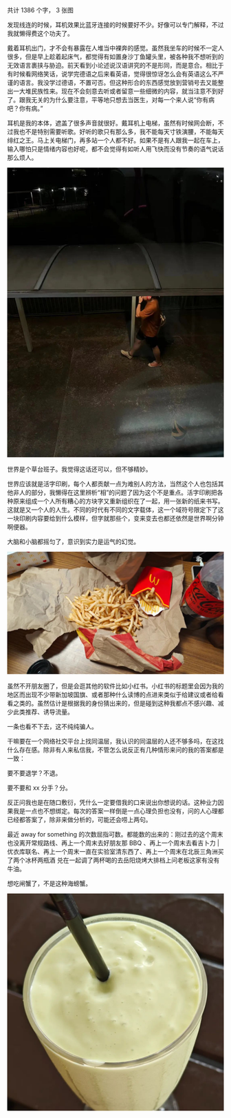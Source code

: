 共计 1386 个字， 3 张图

发现线连的时候，耳机效果比蓝牙连接的时候要好不少。好像可以专门解释，不过我就懒得费这个功夫了。

戴着耳机出门，才不会有暴露在人堆当中裸奔的感觉。虽然我坐车的时候不一定人很多，但是早上趁着起床气，都觉得有如置身沙丁鱼罐头里，被各种我不想听到的无效语言裹挟与胁迫。前天看到小论述说汉语讲究的不是形同，而是意合。相比于有时候看网络笑话，说学完德语之后来看英语，觉得很惊讶怎么会有英语这么不严谨的语言。我没学过德语，不置可否。但这种形合的东西感觉放到营销号去又能整出一大堆民族性来。现在不会刻意去听或者留意一些细微的内容，就当注意不到好了。跟我无关的为什么要注意，平等地只想去当医生，对每一个来人说“你有病吧？你有病。”

耳机是我的本体，遮盖了很多声音就很好。戴耳机上电梯，虽然有时候网会断，不过我也不是特别需要听歌。好听的歌只有那么多，我不能每天寸铁演腰，不能每天绯红之王。马上关电梯门，再多站一个人都不好。如果不是有人跟我一起在车上，输入哪怕只是情绪内容也好呢，都不会觉得有如听人用飞快而没有节奏的语气说话那么烦人。

![](./images/img_001.jpeg)

世界是个草台班子。我觉得这话还可以，但不够精妙。

世界应该就是活字印刷，每个人都贡献一点为难别人的方法，当然这个人也包括其他非人的部分，我懒得在这里辨析“相”的问题了因为这个不是重点。活字印刷把各种原来组成一个人所有糟心的方块字又重新组织在了一起，用一张新的纸来书写。这就是又一个人的人生。不同的时代有不同的文字载体，这一个域符号限定下了这一块印刷内容要给到什么模样，但字就那些个，变来变去也都还依然是世界啊分钟啊便器。

大脑和小脑都摇匀了，意识到实力是运气的幻觉。

![](./images/img_002.jpeg)

虽然不开朋友圈了，但是会逛其他的软件比如小红书。小红书的标题里会因为我的地区而出现不少带新加坡国旗、或者那种什么读博的点进来类似于给建议或者给看看之类的。虽然估计是根据我的身份猜出来的，但是碰到这种我都点不感兴趣、减少此类推荐、诱导流量。

一条也看不下去，这不纯纯骗人。

干嘛要在一个网络社交平台上找同温层，我认识的同温层的人还不够多吗，在这找什么存在感。除非有人来私信我，不管怎么说反正有几种情形来问的我的答案都是一致：

要不要退学？不退。

要不要和 xx 分手？分。

反正问我也是在随口敷衍，凭什么一定要借我的口来说出你想说的话。这种业力因果我是一点也不想绑定。每次的答案一样倒是一点心理负担也没有，问的人心理都已经都答案了，除非来做分析的，可能还会唠上两句。

最近 away for something 的次数屈指可数。都能数的出来的：刚过去的这个周末也没离开常规路线、再上一个周末去好朋友那 BBQ 、再上一个周末去看吉卜力 | 优衣库联名、再上一个周末一直在实验室清东西了、再上一个周末在北辰三角洲买了两个冰杯两瓶酒 兑在一起调了两杯喝的去岳阳烧烤大排档上问老板这家有没有牛油。

想吃闸蟹了，不是这种海螃蟹。

![](./images/img_003.jpeg)
